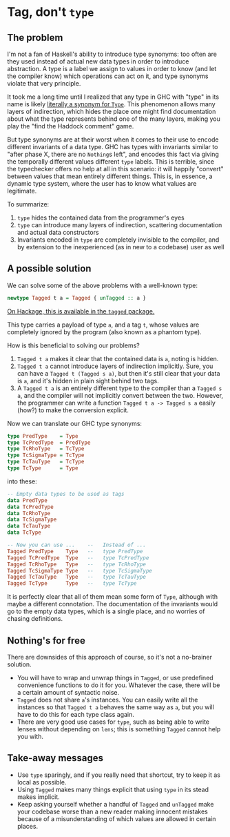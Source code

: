 Tag, don't `type`
=================



The problem
-----------

I'm not a fan of Haskell's ability to introduce type synonyms: too often are
they used instead of actual new data types in order to introduce abstraction.
A type is a label we assign to values in order to know (and let the compiler
know) which operations can act on it, and type synonyms violate that very
principle.

It took me a long time until I realized that any type in GHC with "type" in its
name is likely [literally a synonym for `Type`][typesyns]. This phenomenon
allows many layers of indirection, which hides the place one might find
documentation about what the type represents behind one of the many layers,
making you play the "find the Haddock comment" game.

But type synonyms are at their worst when it comes to their use to encode
different invariants of a data type. GHC has types with invariants similar to
"after phase X, there are no `Nothing`s left", and encodes this fact via giving
the temporally different values different `type` labels. This is terrible,
since the typechecker offers no help at all in this scenario: it will happily
"convert" between values that mean entirely different things. This is, in
essence, a dynamic type system, where the user has to know what values are
legitimate.

To summarize:

1. `type` hides the contained data from the programmer's eyes
2. `type` can introduce many layers of indirection, scattering documentation
   and actual data constructors
3. Invariants encoded in `type` are completely invisible to the compiler, and
   by extension to the inexperienced (as in new to a codebase) user as well



A possible solution
-------------------

We can solve some of the above problems with a well-known type:

```haskell
newtype Tagged t a = Tagged { unTagged :: a }
```

[On Hackage, this is available in the `tagged` package.][hack-tagged]

This type carries a payload of type `a`, and a tag `t`, whose values are
completely ignored by the program (also known as a phantom type).

How is this beneficial to solving our problems?

1. `Tagged t a` makes it clear that the contained data is `a`, noting is hidden.
2. `Tagged t a` cannot introduce layers of indirection implicitly. Sure, you
   can have a `Tagged t (Tagged s a)`, but then it's still clear that your data
   is `a`, and it's hidden in plain sight behind two tags.
3. A `Tagged t a` is an entirely different type to the compiler than a
   `Tagged s a`, and the compiler will not implicitly convert between the two.
   However, the programmer can write a function `Tagged t a -> Tagged s a`
   easily (how?) to make the conversion explicit.

Now we can translate our GHC type synonyms:

```haskell
type PredType    = Type
type TcPredType  = PredType
type TcRhoType   = TcType
type TcSigmaType = TcType
type TcTauType   = TcType
type TcType      = Type
```

into these:

```haskell
-- Empty data types to be used as tags
data PredType
data TcPredType
data TcRhoType
data TcSigmaType
data TcTauType
data TcType

-- Now you can use ...    --   Instead of ...
Tagged PredType    Type   --   type PredType
Tagged TcPredType  Type   --   type TcPredType
Tagged TcRhoType   Type   --   type TcRhoType
Tagged TcSigmaType Type   --   type TcSigmaType
Tagged TcTauType   Type   --   type TcTauType
Tagged TcType      Type   --   type TcType
```

It is perfectly clear that all of them mean some form of `Type`, although with
maybe a different connotation. The documentation of the invariants would go to
the empty data types, which is a single place, and no worries of chasing
definitions.



Nothing's for free
------------------

There are downsides of this approach of course, so it's not a no-brainer
solution.

- You will have to wrap and unwrap things in `Tagged`, or use predefined
  convenience functions to do it for you. Whatever the case, there will be a
  certain amount of syntactic noise.
- `Tagged` does not share `a`'s instances. You can easily write all the
  instances so that `Tagged t a` behaves the same way as `a`, but you will have
  to do this for each type class again.
- There are very good use cases for `type`, such as being able to write lenses
  without depending on `lens`; this is something `Tagged` cannot help you with.



Take-away messages
------------------

- Use `type` sparingly, and if you really need that shortcut, try to keep it as
  local as possible.
- Using `Tagged` makes many things explicit that using `type` in its stead
  makes implicit.
- Keep asking yourself whether a handful of `Tagged` and `unTagged` make your
  codebase worse than a new reader making innocent mistakes because of a
  misunderstanding of which values are allowed in certain places.




[typesyns]: https://downloads.haskell.org/~ghc/latest/docs/html/libraries/ghc-7.10.2/TcType.html
[hack-tagged]: http://hackage.haskell.org/package/tagged
[rnm]: https://downloads.haskell.org/~ghc/latest/docs/html/libraries/ghc-7.10.2/TcRnTypes.html#t:RnM
